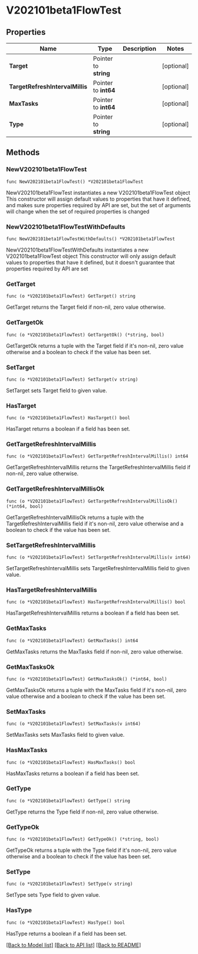 # V202101beta1FlowTest

## Properties

Name | Type | Description | Notes
------------ | ------------- | ------------- | -------------
**Target** | Pointer to **string** |  | [optional] 
**TargetRefreshIntervalMillis** | Pointer to **int64** |  | [optional] 
**MaxTasks** | Pointer to **int64** |  | [optional] 
**Type** | Pointer to **string** |  | [optional] 

## Methods

### NewV202101beta1FlowTest

`func NewV202101beta1FlowTest() *V202101beta1FlowTest`

NewV202101beta1FlowTest instantiates a new V202101beta1FlowTest object
This constructor will assign default values to properties that have it defined,
and makes sure properties required by API are set, but the set of arguments
will change when the set of required properties is changed

### NewV202101beta1FlowTestWithDefaults

`func NewV202101beta1FlowTestWithDefaults() *V202101beta1FlowTest`

NewV202101beta1FlowTestWithDefaults instantiates a new V202101beta1FlowTest object
This constructor will only assign default values to properties that have it defined,
but it doesn't guarantee that properties required by API are set

### GetTarget

`func (o *V202101beta1FlowTest) GetTarget() string`

GetTarget returns the Target field if non-nil, zero value otherwise.

### GetTargetOk

`func (o *V202101beta1FlowTest) GetTargetOk() (*string, bool)`

GetTargetOk returns a tuple with the Target field if it's non-nil, zero value otherwise
and a boolean to check if the value has been set.

### SetTarget

`func (o *V202101beta1FlowTest) SetTarget(v string)`

SetTarget sets Target field to given value.

### HasTarget

`func (o *V202101beta1FlowTest) HasTarget() bool`

HasTarget returns a boolean if a field has been set.

### GetTargetRefreshIntervalMillis

`func (o *V202101beta1FlowTest) GetTargetRefreshIntervalMillis() int64`

GetTargetRefreshIntervalMillis returns the TargetRefreshIntervalMillis field if non-nil, zero value otherwise.

### GetTargetRefreshIntervalMillisOk

`func (o *V202101beta1FlowTest) GetTargetRefreshIntervalMillisOk() (*int64, bool)`

GetTargetRefreshIntervalMillisOk returns a tuple with the TargetRefreshIntervalMillis field if it's non-nil, zero value otherwise
and a boolean to check if the value has been set.

### SetTargetRefreshIntervalMillis

`func (o *V202101beta1FlowTest) SetTargetRefreshIntervalMillis(v int64)`

SetTargetRefreshIntervalMillis sets TargetRefreshIntervalMillis field to given value.

### HasTargetRefreshIntervalMillis

`func (o *V202101beta1FlowTest) HasTargetRefreshIntervalMillis() bool`

HasTargetRefreshIntervalMillis returns a boolean if a field has been set.

### GetMaxTasks

`func (o *V202101beta1FlowTest) GetMaxTasks() int64`

GetMaxTasks returns the MaxTasks field if non-nil, zero value otherwise.

### GetMaxTasksOk

`func (o *V202101beta1FlowTest) GetMaxTasksOk() (*int64, bool)`

GetMaxTasksOk returns a tuple with the MaxTasks field if it's non-nil, zero value otherwise
and a boolean to check if the value has been set.

### SetMaxTasks

`func (o *V202101beta1FlowTest) SetMaxTasks(v int64)`

SetMaxTasks sets MaxTasks field to given value.

### HasMaxTasks

`func (o *V202101beta1FlowTest) HasMaxTasks() bool`

HasMaxTasks returns a boolean if a field has been set.

### GetType

`func (o *V202101beta1FlowTest) GetType() string`

GetType returns the Type field if non-nil, zero value otherwise.

### GetTypeOk

`func (o *V202101beta1FlowTest) GetTypeOk() (*string, bool)`

GetTypeOk returns a tuple with the Type field if it's non-nil, zero value otherwise
and a boolean to check if the value has been set.

### SetType

`func (o *V202101beta1FlowTest) SetType(v string)`

SetType sets Type field to given value.

### HasType

`func (o *V202101beta1FlowTest) HasType() bool`

HasType returns a boolean if a field has been set.


[[Back to Model list]](../README.md#documentation-for-models) [[Back to API list]](../README.md#documentation-for-api-endpoints) [[Back to README]](../README.md)


